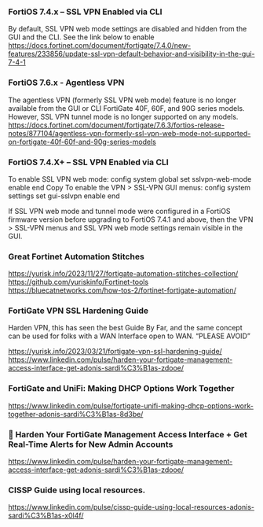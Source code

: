 ### FortiOS 7.4.x – SSL VPN Enabled via CLI
By default, SSL VPN web mode settings are disabled and hidden from the GUI and the CLI. See the link below to enable
https://docs.fortinet.com/document/fortigate/7.4.0/new-features/233856/update-ssl-vpn-default-behavior-and-visibility-in-the-gui-7-4-1

### FortiOS 7.6.x - Agentless VPN
The agentless VPN (formerly SSL VPN web mode) feature is no longer available from the GUI or CLI  FortiGate 40F, 60F, and 90G series models.
However, SSL VPN tunnel mode is no longer supported on any models.
https://docs.fortinet.com/document/fortigate/7.6.3/fortios-release-notes/877104/agentless-vpn-formerly-ssl-vpn-web-mode-not-supported-on-fortigate-40f-60f-and-90g-series-models


### FortiOS 7.4.X+ – SSL VPN Enabled via CLI
To enable SSL VPN web mode:
config system global
    set sslvpn-web-mode enable
end Copy
To enable the VPN > SSL-VPN GUI menus:
config system settings
    set gui-sslvpn enable
end

If SSL VPN web mode and tunnel mode were configured in a FortiOS firmware version before upgrading to FortiOS 7.4.1 and above, then the VPN > SSL-VPN menus and SSL VPN web mode settings remain visible in the GUI.


### Great Fortinet Automation Stitches
https://yurisk.info/2023/11/27/fortigate-automation-stitches-collection/
https://github.com/yuriskinfo/Fortinet-tools
https://bluecatnetworks.com/how-tos-2/fortinet-fortigate-automation/


### FortiGate VPN SSL Hardening Guide
Harden VPN, this has seen the best Guide By Far, and the same concept can be used for folks with a WAN Interface open to WAN. “PLEASE AVOID”
 
https://yurisk.info/2023/03/21/fortigate-vpn-ssl-hardening-guide/ 
https://www.linkedin.com/pulse/harden-your-fortigate-management-access-interface-get-adonis-sardi%C3%B1as-zdooe/

### FortiGate and UniFi: Making DHCP Options Work Together
https://www.linkedin.com/pulse/fortigate-unifi-making-dhcp-options-work-together-adonis-sardi%C3%B1as-8d3be/ 

### 🔐 Harden Your FortiGate Management Access Interface + Get Real-Time Alerts for New Admin Accounts
https://www.linkedin.com/pulse/harden-your-fortigate-management-access-interface-get-adonis-sardi%C3%B1as-zdooe/ 

### CISSP Guide using local resources.
https://www.linkedin.com/pulse/cissp-guide-using-local-resources-adonis-sardi%C3%B1as-x0l4f/ 

